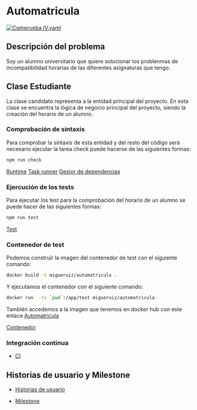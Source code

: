 # Automatricula

[![Comprueba
IV.yaml](https://github.com/migueruiz/Automatricula/actions/workflows/comprueba_yaml.yaml/badge.svg)](https://github.com/migueruiz/Automatricula/actions/workflows/comprueba_yaml.yaml)

## Descripción del problema

Soy un alumno universitario que quiere solucionar los problenmas de incompatibilidad horarias de las diferentes asignaturas que tengo.


## Clase Estudiante

La clase candidato representa a la entidad principal del proyecto. En esta clase se encuentra la lógica de negocio principal del proyecto, siendo la creación del horario de un alumno.

### Comprobación de sintaxis

Para comprobar la sintaxis de esta entidad y del resto del código será necesario ejecular la tarea check puede hacerse de las siguientes formas:

```bash
npm run check
```

[Runtime](/doc/runtime.md)
[Task runner](/doc/gestor_tareas.md)
[Gestor de dependencias](/doc/gestor_dependencias.md)

### Ejercución de los tests

Para ejecutar los test para la comprobación del horario de un alumno se puede hacer de las siguientes formas:

```bash
npm run test
```

[Test](/doc/herramientas_test.md)

### Contenedor de test

Podemos construir la imagen del contenedor de test con el siguiente comando:

```bash
docker build -t migueruiz/automatricula .
```

Y ejecutamos el contenedor con el siguiente comando:

```bash
docker run  -tv `pwd`:/app/test migueruiz/automatricula
```

También accedemos a la imagen que tenemos en docker hub con este enlace [Automatricula](https://hub.docker.com/repository/docker/migueruiz/automatricula)

[Contenedor](/doc/eleccion_imagen_base.md)

### Integración continua

 - [CI](/doc/eleccion_ci.md)

## Historias de usuario y Milestone

- [Historias de usuario](./doc/historias_usuario.md)

- [Milestone](./doc/milestone.md)

